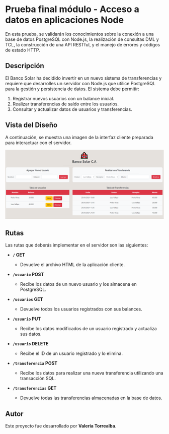 # Prueba final módulo - Acceso a datos en aplicaciones Node

En esta prueba, se validarán los conocimientos sobre la conexión a una base de datos PostgreSQL con Node.js, la realización de consultas DML y TCL, la construcción de una API RESTful, y el manejo de errores y códigos de estado HTTP.

## Descripción

El Banco Solar ha decidido invertir en un nuevo sistema de transferencias y requiere que desarrolles un servidor con Node.js que utilice PostgreSQL para la gestión y persistencia de datos. El sistema debe permitir:

1. Registrar nuevos usuarios con un balance inicial.
2. Realizar transferencias de saldo entre los usuarios.
3. Consultar y actualizar datos de usuarios y transferencias.

## Vista del Diseño

A continuación, se muestra una imagen de la interfaz cliente preparada para interactuar con el servidor.

![banco](screenshot/banco.png)

## Rutas

Las rutas que deberás implementar en el servidor son las siguientes:

- **`/` GET**
  - Devuelve el archivo HTML de la aplicación cliente.

- **`/usuario` POST**
  - Recibe los datos de un nuevo usuario y los almacena en PostgreSQL.

- **`/usuarios` GET**
  - Devuelve todos los usuarios registrados con sus balances.

- **`/usuario` PUT**
  - Recibe los datos modificados de un usuario registrado y actualiza sus datos.

- **`/usuario` DELETE**
  - Recibe el ID de un usuario registrado y lo elimina.

- **`/transferencia` POST**
  - Recibe los datos para realizar una nueva transferencia utilizando una transacción SQL.

- **`/transferencias` GET**
  - Devuelve todas las transferencias almacenadas en la base de datos.

## Autor

Este proyecto fue desarrollado por **Valeria Torrealba**.